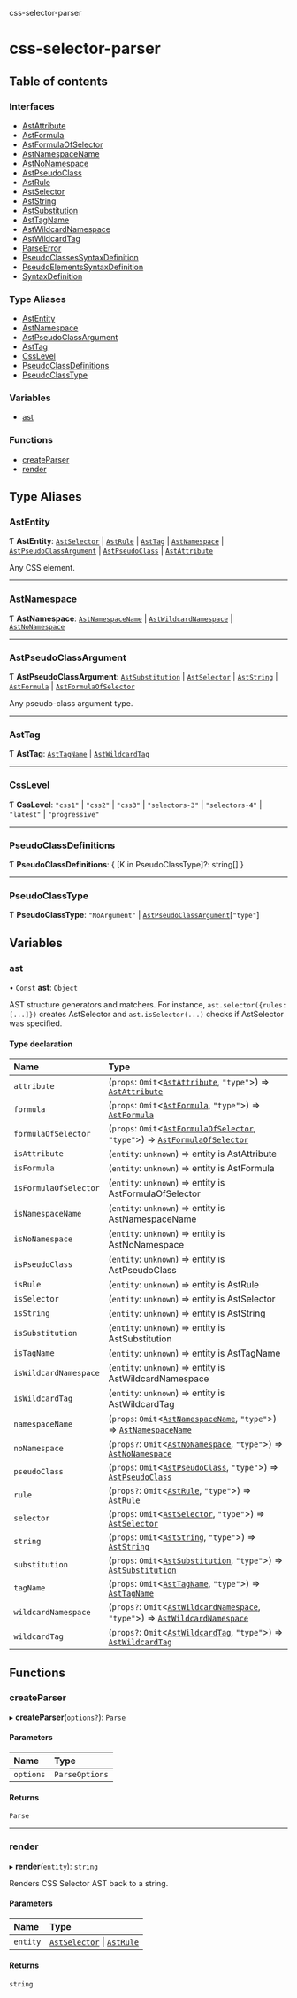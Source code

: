 css-selector-parser

# css-selector-parser

## Table of contents

### Interfaces

- [AstAttribute](interfaces/AstAttribute.md)
- [AstFormula](interfaces/AstFormula.md)
- [AstFormulaOfSelector](interfaces/AstFormulaOfSelector.md)
- [AstNamespaceName](interfaces/AstNamespaceName.md)
- [AstNoNamespace](interfaces/AstNoNamespace.md)
- [AstPseudoClass](interfaces/AstPseudoClass.md)
- [AstRule](interfaces/AstRule.md)
- [AstSelector](interfaces/AstSelector.md)
- [AstString](interfaces/AstString.md)
- [AstSubstitution](interfaces/AstSubstitution.md)
- [AstTagName](interfaces/AstTagName.md)
- [AstWildcardNamespace](interfaces/AstWildcardNamespace.md)
- [AstWildcardTag](interfaces/AstWildcardTag.md)
- [ParseError](interfaces/ParseError.md)
- [PseudoClassesSyntaxDefinition](interfaces/PseudoClassesSyntaxDefinition.md)
- [PseudoElementsSyntaxDefinition](interfaces/PseudoElementsSyntaxDefinition.md)
- [SyntaxDefinition](interfaces/SyntaxDefinition.md)

### Type Aliases

- [AstEntity](README.md#astentity)
- [AstNamespace](README.md#astnamespace)
- [AstPseudoClassArgument](README.md#astpseudoclassargument)
- [AstTag](README.md#asttag)
- [CssLevel](README.md#csslevel)
- [PseudoClassDefinitions](README.md#pseudoclassdefinitions)
- [PseudoClassType](README.md#pseudoclasstype)

### Variables

- [ast](README.md#ast)

### Functions

- [createParser](README.md#createparser)
- [render](README.md#render)

## Type Aliases

### AstEntity

Ƭ **AstEntity**: [`AstSelector`](interfaces/AstSelector.md) \| [`AstRule`](interfaces/AstRule.md) \| [`AstTag`](README.md#asttag) \| [`AstNamespace`](README.md#astnamespace) \| [`AstPseudoClassArgument`](README.md#astpseudoclassargument) \| [`AstPseudoClass`](interfaces/AstPseudoClass.md) \| [`AstAttribute`](interfaces/AstAttribute.md)

Any CSS element.

___

### AstNamespace

Ƭ **AstNamespace**: [`AstNamespaceName`](interfaces/AstNamespaceName.md) \| [`AstWildcardNamespace`](interfaces/AstWildcardNamespace.md) \| [`AstNoNamespace`](interfaces/AstNoNamespace.md)

___

### AstPseudoClassArgument

Ƭ **AstPseudoClassArgument**: [`AstSubstitution`](interfaces/AstSubstitution.md) \| [`AstSelector`](interfaces/AstSelector.md) \| [`AstString`](interfaces/AstString.md) \| [`AstFormula`](interfaces/AstFormula.md) \| [`AstFormulaOfSelector`](interfaces/AstFormulaOfSelector.md)

Any pseudo-class argument type.

___

### AstTag

Ƭ **AstTag**: [`AstTagName`](interfaces/AstTagName.md) \| [`AstWildcardTag`](interfaces/AstWildcardTag.md)

___

### CssLevel

Ƭ **CssLevel**: ``"css1"`` \| ``"css2"`` \| ``"css3"`` \| ``"selectors-3"`` \| ``"selectors-4"`` \| ``"latest"`` \| ``"progressive"``

___

### PseudoClassDefinitions

Ƭ **PseudoClassDefinitions**: { [K in PseudoClassType]?: string[] }

___

### PseudoClassType

Ƭ **PseudoClassType**: ``"NoArgument"`` \| [`AstPseudoClassArgument`](README.md#astpseudoclassargument)[``"type"``]

## Variables

### ast

• `Const` **ast**: `Object`

AST structure generators and matchers.
For instance, `ast.selector({rules: [...]})` creates AstSelector and `ast.isSelector(...)` checks if
AstSelector was specified.

#### Type declaration

| Name | Type |
| :------ | :------ |
| `attribute` | (`props`: `Omit`<[`AstAttribute`](interfaces/AstAttribute.md), ``"type"``\>) => [`AstAttribute`](interfaces/AstAttribute.md) |
| `formula` | (`props`: `Omit`<[`AstFormula`](interfaces/AstFormula.md), ``"type"``\>) => [`AstFormula`](interfaces/AstFormula.md) |
| `formulaOfSelector` | (`props`: `Omit`<[`AstFormulaOfSelector`](interfaces/AstFormulaOfSelector.md), ``"type"``\>) => [`AstFormulaOfSelector`](interfaces/AstFormulaOfSelector.md) |
| `isAttribute` | (`entity`: `unknown`) => entity is AstAttribute |
| `isFormula` | (`entity`: `unknown`) => entity is AstFormula |
| `isFormulaOfSelector` | (`entity`: `unknown`) => entity is AstFormulaOfSelector |
| `isNamespaceName` | (`entity`: `unknown`) => entity is AstNamespaceName |
| `isNoNamespace` | (`entity`: `unknown`) => entity is AstNoNamespace |
| `isPseudoClass` | (`entity`: `unknown`) => entity is AstPseudoClass |
| `isRule` | (`entity`: `unknown`) => entity is AstRule |
| `isSelector` | (`entity`: `unknown`) => entity is AstSelector |
| `isString` | (`entity`: `unknown`) => entity is AstString |
| `isSubstitution` | (`entity`: `unknown`) => entity is AstSubstitution |
| `isTagName` | (`entity`: `unknown`) => entity is AstTagName |
| `isWildcardNamespace` | (`entity`: `unknown`) => entity is AstWildcardNamespace |
| `isWildcardTag` | (`entity`: `unknown`) => entity is AstWildcardTag |
| `namespaceName` | (`props`: `Omit`<[`AstNamespaceName`](interfaces/AstNamespaceName.md), ``"type"``\>) => [`AstNamespaceName`](interfaces/AstNamespaceName.md) |
| `noNamespace` | (`props?`: `Omit`<[`AstNoNamespace`](interfaces/AstNoNamespace.md), ``"type"``\>) => [`AstNoNamespace`](interfaces/AstNoNamespace.md) |
| `pseudoClass` | (`props`: `Omit`<[`AstPseudoClass`](interfaces/AstPseudoClass.md), ``"type"``\>) => [`AstPseudoClass`](interfaces/AstPseudoClass.md) |
| `rule` | (`props?`: `Omit`<[`AstRule`](interfaces/AstRule.md), ``"type"``\>) => [`AstRule`](interfaces/AstRule.md) |
| `selector` | (`props`: `Omit`<[`AstSelector`](interfaces/AstSelector.md), ``"type"``\>) => [`AstSelector`](interfaces/AstSelector.md) |
| `string` | (`props`: `Omit`<[`AstString`](interfaces/AstString.md), ``"type"``\>) => [`AstString`](interfaces/AstString.md) |
| `substitution` | (`props`: `Omit`<[`AstSubstitution`](interfaces/AstSubstitution.md), ``"type"``\>) => [`AstSubstitution`](interfaces/AstSubstitution.md) |
| `tagName` | (`props`: `Omit`<[`AstTagName`](interfaces/AstTagName.md), ``"type"``\>) => [`AstTagName`](interfaces/AstTagName.md) |
| `wildcardNamespace` | (`props?`: `Omit`<[`AstWildcardNamespace`](interfaces/AstWildcardNamespace.md), ``"type"``\>) => [`AstWildcardNamespace`](interfaces/AstWildcardNamespace.md) |
| `wildcardTag` | (`props?`: `Omit`<[`AstWildcardTag`](interfaces/AstWildcardTag.md), ``"type"``\>) => [`AstWildcardTag`](interfaces/AstWildcardTag.md) |

## Functions

### createParser

▸ **createParser**(`options?`): `Parse`

#### Parameters

| Name | Type |
| :------ | :------ |
| `options` | `ParseOptions` |

#### Returns

`Parse`

___

### render

▸ **render**(`entity`): `string`

Renders CSS Selector AST back to a string.

#### Parameters

| Name | Type |
| :------ | :------ |
| `entity` | [`AstSelector`](interfaces/AstSelector.md) \| [`AstRule`](interfaces/AstRule.md) |

#### Returns

`string`
